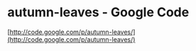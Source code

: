 <!--
id: 30244558
link: http://tumblr.atmos.org/post/30244558/autumn-leaves-google-code
slug: autumn-leaves-google-code
date: Sun Mar 30 2008 01:17:17 GMT-0700 (PDT)
publish: 2008-03-030
tags: 
title: autumn-leaves - Google Code
-->


autumn-leaves - Google Code
===========================

[http://code.google.com/p/autumn-leaves/](http://code.google.com/p/autumn-leaves/)

